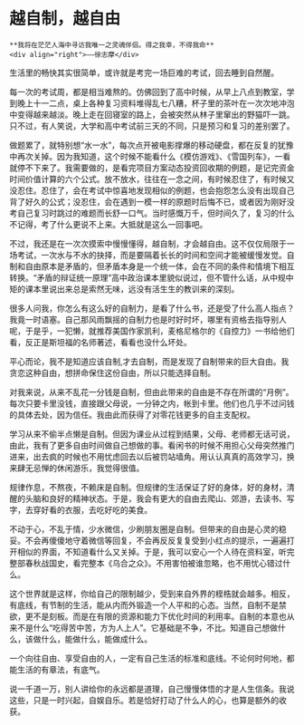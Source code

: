 # 越自制，越自由

``` admonish note 
**我将在茫茫人海中寻访我唯一之灵魂伴侣。得之我幸，不得我命**       
<div align="right">——徐志摩</div>
```

生活里的畅快其实很简单，或许就是考完一场巨难的考试，回去睡到自然醒。

每一次的考试周，都是相当难熬的。仿佛回到了高中时候，从早上八点到教室，学到晚上十一二点，桌上各种复习资料堆得乱七八糟，杯子里的茶叶在一次次地冲泡中变得越来越淡。晚上走在回寝室的路上，会被突然从林子里窜出的野猫吓一跳。只不过，有人笑说，大学和高中考试前三天的不同，只是预习和复习的差别罢了。

做题累了，就特别想“水一水”，每次点开被电影撑爆的移动硬盘，都在反复的犹豫中再次关掉。因为我知道，这个时候不能看什么《模仿游戏》、《雪国列车》，一看就停不下来了。我需要做的，是看完项目方案动态投资回收期的例题，是记完资金时间价值计算的六个公式。放不放水，往往在一念之间，有时候忍住了，有时候又没忍住。忍住了，会在考试中惊喜地发现相似的例题，也会抱怨怎么没有出现自己背了好久的公式；没忍住，会在遇到一模一样的原题时后悔不已，或者因为刚好没考自己复习时跳过的难题而长舒一口气。当时感慨万千，但时间久了，复习的什么不记得，考了什么更说不上来。大抵就是这么一回事吧。

不过，我还是在一次次摸索中慢慢懂得，越自制，才会越自由。这不仅仅局限于一场考试，一次水与不水的抉择，而是要隔着长长的时间和空间才能被缓慢发觉。自制和自由原本是矛盾的，但矛盾本身是一个统一体，会在不同的条件和情境下相互转换。“矛盾的辩证统一原理”高中政治课本里貌似说过，但不管什么话，从中规中矩的课本里说出来总是索然无味，远没有活生生的教训来的深刻。

很多人问我，你怎么有这么好的自制力，是看了什么书，还是受了什么高人指点？我竟一时语塞。自己那风雨飘摇的自制力也是时好时坏，哪里有资格去指导别人呢，于是乎，一犯懒，就推荐美国作家凯利，麦格尼格尔的《自控力》一书给他们看，反正是斯坦福的名师著述，看看也没什么坏处。

平心而论，我不是知道应该自制,才去自制，而是发现了自制带来的巨大自由。我贪恋这种自由，想拼命保住这份自由，所以只能选择自制。

对我来说，从来不乱花一分钱是自制，但由此带来的自由是不存在所谓的“月例”。每次只要卡里没钱，直接跟父母说，一分钟之内，帐到卡里。他们也几乎不过问钱的具体去处，因为信任。我由此而获得了对零花钱更多的自主支配权。

学习从来不偷半点懒是自制。但因为课业从过程到结果，父母、老师都无话可说，由此，我有了更多自由时间做自己想做的事。看闲书的时候不用担心父母突然推门进来，出去疯的时候也不用忧虑回去以后被罚站墙角。用认认真真的高效学习，换来肆无忌惮的休闲游乐，我觉得很值。

规律作息，不熬夜，不赖床是自制。但规律的生活保证了好的身体，好的身材，清醒的头脑和良好的精神状态。于是，我会有更大的自由去爬山、郊游，去读书、写字，去穿好看的衣服，去吃好吃的美食。

不动于心，不乱于情，少水微信，少刷朋友圈是自制。但带来的自由是心灵的稳妥。不会再傻傻地守着微信等回复，不会再反反复复受到小红点的提示，一遍遍打开相似的界面，不知道看什么又关掉。于是，我可以安心一个人待在资料室，听完整部春秋战国史，看完整本《乌合之众》。不用害怕被谁忽略，也不用忧心错过什么。

这个世界就是这样，你给自己的限制越少，受到来自外界的桎梏就会越多。相反，有底线，有节制的生活，能从内而外锻造一个人平和的心态。当然，自制不是禁欲，更不是刻板。而是在有限的资源和能力下优化时间的利用率。自制的本意也从来不是什么“吃得苦中苦，方为人上人”。它基础是不争，不比。知道自己想做什么，该做什么，能做什么，能做成什么。

一个向往自由、享受自由的人，一定有自己生活的标准和底线。不论何时何地，都能生活的有章法，有底气。


说一千道一万，别人讲给你的永远都是道理，自己慢慢体悟的才是人生信条。我说这些，只是一时兴起，自娱自乐。若是恰好打动了什么人的心，也算是额外的收获。

